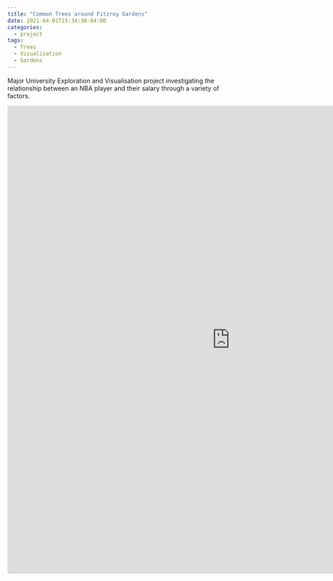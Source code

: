 ```yaml
---
title: "Common Trees around Fitzroy Gardens"
date: 2021-04-01T15:34:30-04:00
categories:
  - project
tags:
  - Trees
  - Visualisation
  - Gardens
---
```


Major University Exploration and Visualisation project investigating the relationship between an NBA player and their salary through a variety of factors.

<div class="video-container">
    <iframe src="https://braedenalford.shinyapps.io/fitzroygardens/" height="1050" width="1000" allowfullscreen="" frameborder="0">
    </iframe>
</div>
